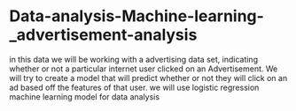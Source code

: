 # Data-analysis-Machine-learning-_advertisement-analysis
in this data we will be working with a advertising data set, indicating whether or not a particular internet user clicked on an Advertisement. We will try to create a model that will predict whether or not they will click on an ad based off the features of that user.
we will use logistic regression machine learning model for data analysis
